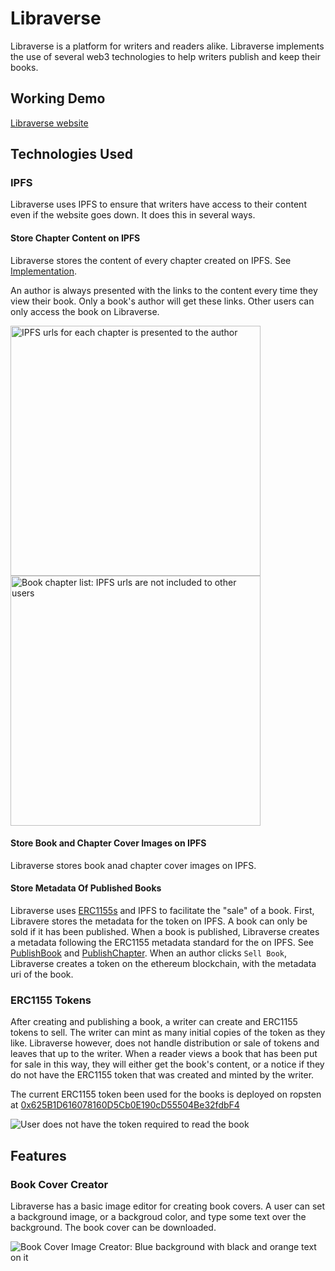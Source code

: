 # Libraverse
Libraverse is a platform for writers and readers alike. Libraverse implements the use of several web3 technologies to help writers publish and keep their books.


## Working Demo
[Libraverse website](https://libraverse.adesuwa.dev)

## Technologies Used
### IPFS
Libraverse uses IPFS to ensure that writers have access to their content even if the website goes down. It does this in several ways.

#### Store Chapter Content on IPFS
Libraverse stores the content of every chapter created on IPFS. See [Implementation](https://github.com/The-LibraVerse/frontend/blob/77c4b75675eace9e49f8257d2f12e11ce82204bd/shared_components/chapterEditor.vue.js#L36).

An author is always presented with the links to the content every time they view their book. Only a book's author will get these links.
Other users can only access the book on Libraverse.
<div>
<img style='width:400px' src="/documentation/assets/book-chapters-with-ipfs-urls.png" alt="IPFS urls for each chapter is presented to the author" />
<img style='width:400px' src="/documentation/assets/notice-and-chapter-list-no-ipfs.png" alt="Book chapter list: IPFS urls are not included to other users"/>
</div>

#### Store Book and Chapter Cover Images on IPFS
Libraverse stores book anad chapter cover images on IPFS.

#### Store Metadata Of Published Books
Libraverse uses [ERC1155s](#ERC1155_tokens) and IPFS to facilitate the "sale" of a book.
First, Libravere stores the metadata for the token on IPFS. A book can only be sold if it has been published. When a book is published, Libraverse creates a metadata following the ERC1155 metadata standard for the on IPFS. See [PublishBook](https://github.com/The-LibraVerse/server/blob/ce31698bbf20f87b2f0994037dad1dc288894b6c/src/books/book.js#L156) and [PublishChapter](https://github.com/The-LibraVerse/server/blob/ce31698bbf20f87b2f0994037dad1dc288894b6c/src/books/book.js#L156).
When an author clicks `Sell Book`, Libraverse creates a token on the ethereum blockchain, with the metadata uri of the book.

### ERC1155 Tokens
After creating and publishing a book, a writer can create and ERC1155 tokens to sell. The writer can mint as many initial copies of the token as they like. Libraverse however, does not handle distribution or sale of tokens and leaves that up to the writer.
When a reader views a book that has been put for sale in this way, they will either get the book's content, or a notice if they do not have the ERC1155 token that was created and minted by the writer.

The current ERC1155 token been used for the books is deployed on ropsten at [0x625B1D616078160D5Cb0E190cD55504Be32fdbF4](https://ropsten.etherscan.io/address/0x625B1D616078160D5Cb0E190cD55504Be32fdbF4#code)

![User does not have the token required to read the book](/documentation/assets/book-notice_no-token.png)

## Features
### Book Cover Creator
Libraverse has a basic image editor for creating book covers. A user can set a background image, or a backgroud color, and type some text over the background.
The book cover can be downloaded.
<div>
<img src="/documentation/assets/image-editor_bg_text.png" alt="Book Cover Image Creator: Blue background with black and orange text on it" />
</div>
